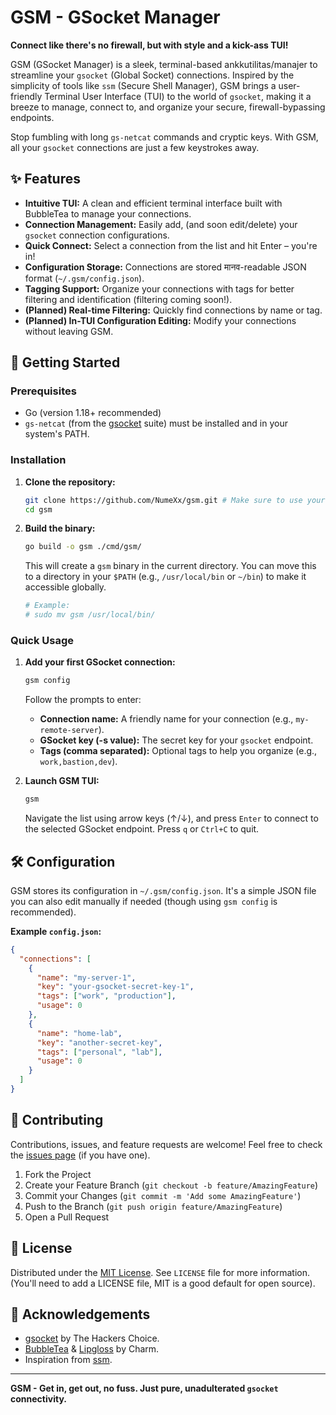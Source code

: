 # GSM - GSocket Manager

**Connect like there's no firewall, but with style and a kick-ass TUI!**

GSM (GSocket Manager) is a sleek, terminal-based ankkutilitas/manajer to streamline your `gsocket` (Global Socket) connections. Inspired by the simplicity of tools like `ssm` (Secure Shell Manager), GSM brings a user-friendly Terminal User Interface (TUI) to the world of `gsocket`, making it a breeze to manage, connect to, and organize your secure, firewall-bypassing endpoints.

Stop fumbling with long `gs-netcat` commands and cryptic keys. With GSM, all your `gsocket` connections are just a few keystrokes away.

## ✨ Features

*   **Intuitive TUI:** A clean and efficient terminal interface built with BubbleTea to manage your connections.
*   **Connection Management:** Easily add, (and soon edit/delete) your `gsocket` connection configurations.
*   **Quick Connect:** Select a connection from the list and hit Enter – you're in!
*   **Configuration Storage:** Connections are stored मानव-readable JSON format (`~/.gsm/config.json`).
*   **Tagging Support:** Organize your connections with tags for better filtering and identification (filtering coming soon!).
*   **(Planned) Real-time Filtering:** Quickly find connections by name or tag.
*   **(Planned) In-TUI Configuration Editing:** Modify your connections without leaving GSM.

## 🚀 Getting Started

### Prerequisites

*   Go (version 1.18+ recommended)
*   `gs-netcat` (from the [gsocket](https://github.com/hackerschoice/gsocket) suite) must be installed and in your system's PATH.

### Installation

1.  **Clone the repository:**
    ```bash
    git clone https://github.com/NumeXx/gsm.git # Make sure to use your actual repo URL!
    cd gsm
    ```

2.  **Build the binary:**
    ```bash
    go build -o gsm ./cmd/gsm/
    ```
    This will create a `gsm` binary in the current directory. You can move this to a directory in your `$PATH` (e.g., `/usr/local/bin` or `~/bin`) to make it accessible globally.
    ```bash
    # Example:
    # sudo mv gsm /usr/local/bin/
    ```

### Quick Usage

1.  **Add your first GSocket connection:**
    ```bash
    gsm config
    ```
    Follow the prompts to enter:
    *   **Connection name:** A friendly name for your connection (e.g., `my-remote-server`).
    *   **GSocket key (-s value):** The secret key for your `gsocket` endpoint.
    *   **Tags (comma separated):** Optional tags to help you organize (e.g., `work,bastion,dev`).

2.  **Launch GSM TUI:**
    ```bash
    gsm
    ```
    Navigate the list using arrow keys (↑/↓), and press `Enter` to connect to the selected GSocket endpoint. Press `q` or `Ctrl+C` to quit.

## 🛠️ Configuration

GSM stores its configuration in `~/.gsm/config.json`. It's a simple JSON file you can also edit manually if needed (though using `gsm config` is recommended).

**Example `config.json`:**
```json
{
  "connections": [
    {
      "name": "my-server-1",
      "key": "your-gsocket-secret-key-1",
      "tags": ["work", "production"],
      "usage": 0
    },
    {
      "name": "home-lab",
      "key": "another-secret-key",
      "tags": ["personal", "lab"],
      "usage": 0
    }
  ]
}
```

## 🤝 Contributing

Contributions, issues, and feature requests are welcome! Feel free to check the [issues page](https://github.com/NumeXx/gsm/issues) (if you have one).

1.  Fork the Project
2.  Create your Feature Branch (`git checkout -b feature/AmazingFeature`)
3.  Commit your Changes (`git commit -m 'Add some AmazingFeature'`)
4.  Push to the Branch (`git push origin feature/AmazingFeature`)
5.  Open a Pull Request

## 📜 License

Distributed under the [MIT License](LICENSE). See `LICENSE` file for more information. (You'll need to add a LICENSE file, MIT is a good default for open source).

## 🙏 Acknowledgements

*   [gsocket](https://github.com/hackerschoice/gsocket) by The Hackers Choice.
*   [BubbleTea](https://github.com/charmbracelet/bubbletea) & [Lipgloss](https://github.com/charmbracelet/lipgloss) by Charm.
*   Inspiration from [ssm](https://github.com/lfaoro/ssm).

---

**GSM - Get in, get out, no fuss. Just pure, unadulterated `gsocket` connectivity.**
